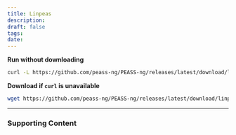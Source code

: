 ```yaml
---
title: Linpeas
description: 
draft: false
tags: 
date:
---
```


**Run without downloading**
```bash
curl -L https://github.com/peass-ng/PEASS-ng/releases/latest/download/linpeas.sh | sh
```

**Download if `curl` is unavailable**
```bash
wget https://github.com/peass-ng/PEASS-ng/releases/latest/download/linpeas.sh
```

---
### Supporting Content


